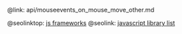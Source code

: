 @link: api/mouseevents_on_mouse_move_other.md

@seolinktop: [js frameworks](https://webix.com)
@seolink: [javascript library list](https://webix.com/widget/list/)